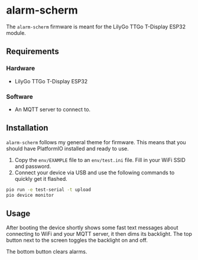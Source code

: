 # alarm-scherm

The `alarm-scherm` firmware is meant for the LilyGo TTGo T-Display ESP32 module.

## Requirements

### Hardware

- LilyGo TTGo T-Display ESP32

### Software

- An MQTT server to connect to.

## Installation

`alarm-scherm` follows my general theme for firmware. This means that you should
have PlatformIO installed and ready to use.

1. Copy the `env/EXAMPLE` file to an `env/test.ini` file. Fill in your WiFi SSID and password.
2. Connect your device via USB and use the following commands to quickly get it flashed.

```bash
pio run -e test-serial -t upload
pio device monitor
```

## Usage

After booting the device shortly shows some fast text messages about connecting to WiFi and
your MQTT server, it then dims its backlight. The top button next to the screen toggles the
backlight on and off.

The bottom button clears alarms.
